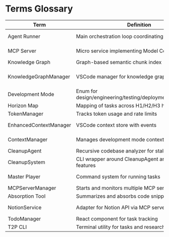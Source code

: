 # Terms Glossary
| Term | Definition | Primary Source | Notes |
|------|-----------|----------------|-------|
| Agent Runner | Main orchestration loop coordinating agent tasks | agents-system/src/agents_system/core/manager.py | - |
| MCP Server | Micro service implementing Model Context Protocol | mcp-servers/shared/mcp-server.ts | Python version in mcp_server.py |
| Knowledge Graph | Graph-based semantic chunk index | src/knowledge/KnowledgeGraph.ts | - |
| KnowledgeGraphManager | VSCode manager for knowledge graph operations | src/knowledge-graph/KnowledgeGraphManager.ts | Possible rename to avoid confusion with KnowledgeGraph |
| Development Mode | Enum for design/engineering/testing/deployment/maintenance | src/modes/ContextManager.ts | - |
| Horizon Map | Mapping of tasks across H1/H2/H3 horizons | @horizon-map.mdc | - |
| TokenManager | Tracks token usage and rate limits | src/token-management/TokenManager.ts | - |
| EnhancedContextManager | VSCode context store with events | src/context/EnhancedContextManager.ts | Overlaps with ContextManager |
| ContextManager | Manages development mode context state | src/modes/ContextManager.ts | Overlaps with EnhancedContextManager |
| CleanupAgent | Recursive codebase analyzer for stale files | cleanup-agent.js | - |
| CleanupSystem | CLI wrapper around CleanupAgent and horizon features | cleanup-system.js | - |
| Master Player | Command system for running tasks | agents-system/src/agents_system/core/master_player.py | - |
| MCPServerManager | Starts and monitors multiple MCP servers | mcp_server.py | - |
| Absorption Tool | Summarizes and absorbs code snippets | src/tools/absorption | - |
| NotionService | Adapter for Notion API via MCP server | src/services/NotionService.ts | Python counterpart notion_proxy.py |
| TodoManager | React component for task tracking | src/components/todo/TodoManager.tsx | Works with NotionService |
| T2P CLI | Terminal utility for tasks and research | t2p/src | - |
